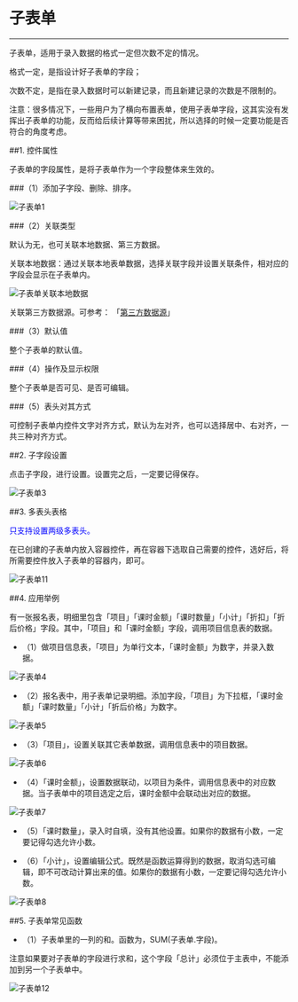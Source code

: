 # 子表单
***

子表单，适用于录入数据的格式一定但次数不定的情况。

格式一定，是指设计好子表单的字段；

次数不定，是指在录入数据时可以新建记录，而且新建记录的次数是不限制的。

注意：很多情况下，一些用户为了横向布置表单，使用子表单字段，这其实没有发挥出子表单的功能，反而给后续计算等带来困扰，所以选择的时候一定要功能是否符合的角度考虑。

##1. 控件属性

子表单的字段属性，是将子表单作为一个字段整体来生效的。

###（1）添加子字段、删除、排序。

![子表单1][子表单1]

###（2）关联类型

默认为无，也可关联本地数据、第三方数据。

关联本地数据：通过关联本地表单数据，选择关联字段并设置关联条件，相对应的字段会显示在子表单内。

![子表单关联本地数据][子表单关联本地数据]

关联第三方数据源。可参考： 「[第三方数据源][第三方数据源]」

###（3）默认值

整个子表单的默认值。

###（4）操作及显示权限

整个子表单是否可见、是否可编辑。

###（5）表头对其方式

可控制子表单内控件文字对齐方式，默认为左对齐，也可以选择居中、右对齐，一共三种对齐方式。

##2. 子字段设置

点击子字段，进行设置。设置完之后，一定要记得保存。

![子表单3][子表单3]

##3. 多表头表格

<font color="blue">只支持设置两级多表头。</font>

在已创建的子表单内放入容器控件，再在容器下选取自己需要的控件，选好后，将所需要控件放入子表单的容器内，即可。

![子表单11][子表单11]


##4. 应用举例

有一张报名表，明细里包含「项目」「课时金额」「课时数量」「小计」「折扣」「折后价格」字段。其中，「项目」和「课时金额」字段，调用项目信息表的数据。

* （1）做项目信息表，「项目」为单行文本，「课时金额」为数字，并录入数据。

![子表单4][子表单4]

* （2）报名表中，用子表单记录明细。添加字段，「项目」为下拉框，「课时金额」「课时数量」「小计」「折后价格」为数字。

![子表单5][子表单5]

* （3）「项目」，设置关联其它表单数据，调用信息表中的项目数据。

![子表单6][子表单6]

* （4）「课时金额」，设置数据联动，以项目为条件，调用信息表中的对应数据。当子表单中的项目选定之后，课时金额中会联动出对应的数据。

![子表单7][子表单7]

* （5）「课时数量」，录入时自填，没有其他设置。如果你的数据有小数，一定要记得勾选允许小数。

* （6）「小计」，设置编辑公式。既然是函数运算得到的数据，取消勾选可编辑，即不可改动计算出来的值。如果你的数据有小数，一定要记得勾选允许小数。

![子表单8][子表单8]

##5. 子表单常见函数

* （1）子表单里的一列的和。函数为，SUM(子表单.字段)。

注意如果要对子表单的字段进行求和，这个字段「总计」必须位于主表中，不能添加到另一个子表单中。

![子表单12][子表单12]









[子表单1]:..\assets\设计页面\子表单1.gif
[子表单2]:..\assets\设计页面\子表单2.gif
[子表单3]:..\assets\设计页面\子表单3.gif
[子表单4]:..\assets\设计页面\子表单4.jpg
[子表单5]:..\assets\设计页面\子表单5.jpg
[子表单6]:..\assets\设计页面\子表单6.gif
[子表单7]:..\assets\设计页面\子表单7.gif
[子表单8]:..\assets\设计页面\子表单8.gif
[子表单11]:..\assets\设计页面\子表单11.gif
[子表单12]:..\assets\设计页面\子表单12.gif
[第三方数据源]:./第三方数据源/第三方数据源.html
[子表单关联本地数据]:..\assets\设计页面\子表单关联本地数据.jpg
